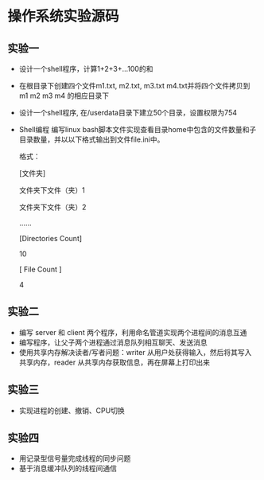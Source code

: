 # 操作系统实验源码


## 实验一

* 设计一个shell程序，计算1+2+3+...100的和
* 在根目录下创建四个文件m1.txt, m2.txt, m3.txt m4.txt并将四个文件拷贝到m1 m2 m3 m4 的相应目录下
* 设计一个shell程序, 在/userdata目录下建立50个目录，设置权限为754
* Shell编程
     编写linux bash脚本文件实现查看目录home中包含的文件数量和子目录数量，并以以下格式输出到文件file.ini中。

     格式：

     [文件夹]

     文件夹下文件（夹）1

     文件夹下文件（夹）2

     ……

     [Directories Count]

     10

     [ File Count ]

     4
     

## 实验二

* 编写 server 和 client 两个程序，利用命名管道实现两个进程间的消息互通
* 编写程序，让父子两个进程通过消息队列相互聊天、发送消息
* 使用共享内存解决读者/写者问题：writer 从用户处获得输入，然后将其写入共享内存，reader 从共享内存获取信息，再在屏幕上打印出来

## 实验三

* 实现进程的创建、撤销、CPU切换

## 实验四

* 用记录型信号量完成线程的同步问题
* 基于消息缓冲队列的线程间通信
